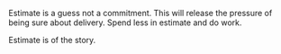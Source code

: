 Estimate is a guess not a commitment. This will release the pressure of being sure about delivery. Spend less in estimate and do work.

 Estimate is of the story.